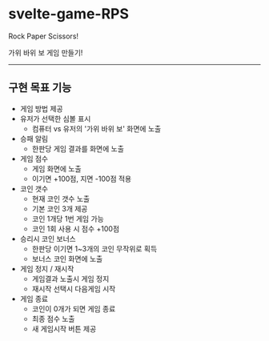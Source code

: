 # svelte-game-RPS
Rock Paper Scissors!

가위 바위 보 게임 만들기!

---
## 구현 목표 기능
- 게임 방법 제공
- 유저가 선택한 심볼 표시
  - 컴퓨터 vs 유저의 '가위 바위 보' 화면에 노출
- 승패 알림
  - 한판당 게임 결과를 화면에 노출
- 게임 점수
  - 게임 화면에 노출
  - 이기면 +100점, 지면 -100점 적용
- 코인 갯수
  - 현재 코인 갯수 노출
  - 기본 코인 3개 제공
  - 코인 1개당 1번 게임 가능
  - 코인 1회 사용 시 점수 +100점
- 승리시 코인 보너스
  - 한판당 이기면 1~3개의 코인 무작위로 획득
  - 보너스 코인 화면에 노출
- 게임 정지 / 재시작
  - 게임결과 노출시 게임 정지
  - 재시작 선택시 다음게임 시작
- 게임 종료
  - 코인이 0개가 되면 게임 종료
  - 최종 점수 노출
  - 새 게임시작 버튼 제공